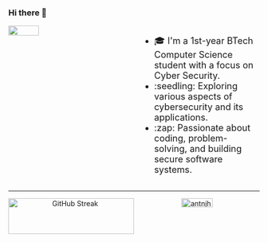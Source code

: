 ### Hi there 👋
<div style="display: flex; align-items: flex-start;">
  <div style="flex: 1; width: 60%;">
    <img src="https://media.giphy.com/media/v1.Y2lkPTc5MGI3NjExdGJzOHlmbmczNGd4bDR1YjJvanRranJvMGR5NWNsdXphbzVrbWF2eCZlcD12MV9pbnRlcm5hbF9naWZfYnlfaWQmY3Q9Zw/u2pmTWUi0MXjyrMaVj/giphy.gif" width="50%"/>
  </div>
  <div style="flex: 1; margin-left: 20px;">
    <ul style="font-size: 18px;">
      <li>🎓 I'm a 1st-year BTech Computer Science student with a focus on Cyber Security.</li>
      <li>:seedling: Exploring various aspects of cybersecurity and its applications.</li>
      <li>:zap: Passionate about coding, problem-solving, and building secure software systems.</li>
    </ul>
  </div>
</div>

<hr> <!-- Partition -->

<div style="display: flex;">
  <div style="flex: 1; text-align: center;">
    <a href="https://git.io/streak-stats">
      <img src="https://github-readme-streak-stats.herokuapp.com?user=antnjhn&theme=transparent&hide_border=true&border_radius=5&date_format=j%20M%5B%20Y%5D&exclude_days=Fri" alt="GitHub Streak" width="100%" />
    </a>
  </div>

  <div style="flex: 1; text-align: center;">
    <img src="https://github-readme-stats.vercel.app/api/top-langs/?username=antnjhn&theme=tokyonight&show_icons=true&hide_border=true&layout=compact" alt="antnjhn's Top Languages" width="50%" />
  </div>
</div>
